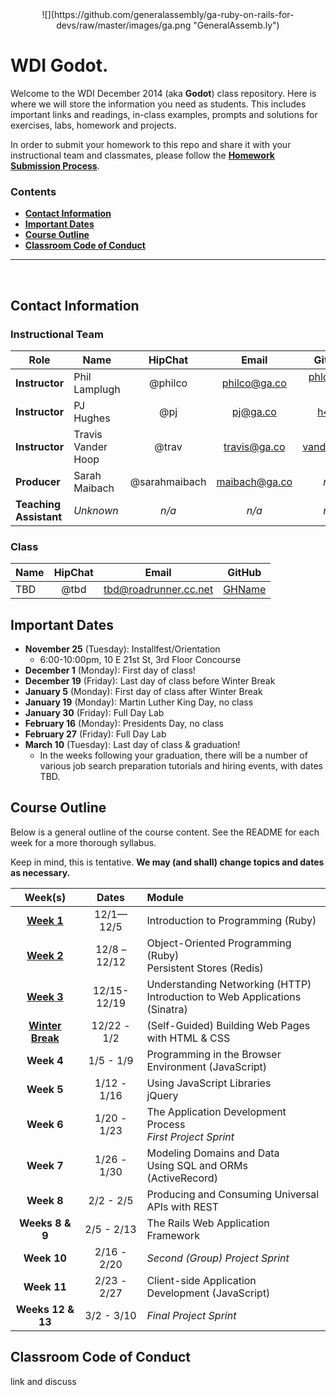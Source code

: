 <center>
![](https://github.com/generalassembly/ga-ruby-on-rails-for-devs/raw/master/images/ga.png "GeneralAssemb.ly")
</center>

# WDI Godot.

Welcome to the WDI December 2014 (aka **Godot**) class repository. Here is where we will store the information you need as students. This includes important links and readings, in-class examples, prompts and solutions for exercises, labs, homework and projects.

In order to submit your homework to this repo and share it with your instructional team and classmates, please follow the **[Homework Submission Process](homework_submission_process.md)**.


### Contents

- [**Contact Information**](#contact-information)
- [**Important Dates**](#important-dates)
- [**Course Outline**](#course-outline)
- [**Classroom Code of Conduct**](#coc)

---

<br>

## Contact Information

### Instructional Team

| Role                   | Name               | HipChat       | Email         | GitHub |
|------------------------|--------------------|:-------------:|:-------------:|:------:|
| **Instructor**         | Phil Lamplugh      | @philco       | philco@ga.co  | [phlco](https://github.com/phlco) (**no i!**) |
| **Instructor**         | PJ Hughes          | @pj           | pj@ga.co      | [h4w5](https://github.com/h4w5) |
| **Instructor**         | Travis Vander Hoop | @trav         | travis@ga.co  | [vanderhoop](https://github.com/vanderhoop) |
| **Producer**           | Sarah Maibach      | @sarahmaibach | maibach@ga.co | *n/a* |
| **Teaching Assistant** | *Unknown*          | *n/a*         | *n/a*         | *n/a* |

### Class

| Name               | HipChat       | Email         | GitHub |
|--------------------|:-------------:|:-------------:|:------:|
| TBD | @tbd | tbd@roadrunner.cc.net | [GHName](https:://github.com/GHName) |

## Important Dates

- **November 25** (Tuesday): Installfest/Orientation
  - 6:00-10:00pm, 10 E 21st St, 3rd Floor Concourse
- **December 1** (Monday): First day of class!
- **December 19** (Friday): Last day of class before Winter Break
- **January 5** (Monday): First day of class after Winter Break
- **January 19** (Monday): Martin Luther King Day, no class
- **January 30** (Friday): Full Day Lab
- **February 16** (Monday): Presidents Day, no class
- **February 27** (Friday): Full Day Lab
- **March 10** (Tuesday): Last day of class & graduation!
  - In the weeks following your graduation, there will be a number of various job search preparation tutorials and hiring events, with dates TBD.

## Course Outline

Below is a general outline of the course content. See the README for each week for a more thorough syllabus.

Keep in mind, this is tentative. **We may (and shall) change topics and dates as necessary.**

| Week(s) | Dates | Module |
|:-------:|:-----:|:-------|
| **[Week 1](w01/README.md)** | 12/1&mdash;12/5   | Introduction to Programming (Ruby) |
| **[Week 2](w02/README.md)** | 12/8 &ndash; 12/12  | Object-Oriented Programming (Ruby)<br>Persistent Stores (Redis) |
| **[Week 3](w03/README.md)** | 12/15-12/19 | Understanding Networking (HTTP)<br>Introduction to Web Applications (Sinatra) |
| **[Winter Break](winter_break_module/README.md)** | 12/22 - 1/2 | (Self-Guided) Building Web Pages with HTML & CSS |
| **Week 4** | 1/5 - 1/9     | Programming in the Browser Environment (JavaScript)|
| **Week 5** | 1/12 - 1/16   | Using JavaScript Libraries<br>jQuery |
| **Week 6** | 1/20 - 1/23   | The Application Development Process<br>*First Project Sprint* |
| **Week 7** | 1/26 - 1/30 | Modeling Domains and Data<br>Using SQL and ORMs (ActiveRecord)|
| **Week 8** | 2/2 - 2/5 | Producing and Consuming Universal APIs with REST |
| **Weeks 8 & 9** | 2/5 - 2/13 | The Rails Web Application Framework |
| **Week 10** | 2/16 - 2/20 | *Second (Group) Project Sprint* |
| **Week 11** | 2/23 - 2/27 | Client-side Application Development (JavaScript) |
| **Weeks 12 & 13** | 3/2 - 3/10 | *Final Project Sprint* |

## Classroom Code of Conduct <a id="coc"></a>

link and discuss
